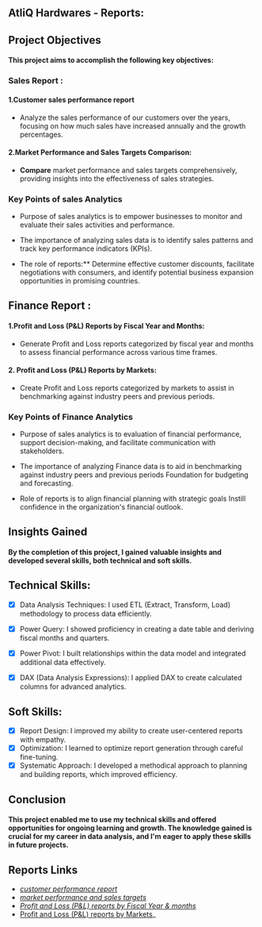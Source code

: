 ## AtliQ Hardwares - Reports:
## Project Objectives
#### This project aims to accomplish the following key objectives:
### Sales Report :
  
####  1.Customer sales performance report
- Analyze the sales performance of our customers over the years, focusing on how much sales have increased annually and the growth percentages.
#### 2.Market Performance and Sales Targets Comparison:
 - **Compare** market performance and sales targets comprehensively, providing insights into the effectiveness of sales strategies.
### Key Points of sales  Analytics

 - Purpose of sales analytics is to empower businesses to monitor and evaluate their sales activities and performance.

- The importance of analyzing sales data is to identify sales patterns and track key performance indicators (KPIs).

- The role of reports:** Determine effective customer discounts, facilitate negotiations with consumers, and identify potential business expansion opportunities in promising countries.
## Finance Report :
#### 1.Profit and Loss (P&L) Reports by Fiscal Year and Months:
- Generate Profit and Loss reports categorized by fiscal year and months to assess financial performance across various time frames.
#### 2. Profit and Loss (P&L) Reports by Markets:
- Create Profit and Loss reports categorized by markets to assist in benchmarking against industry peers and previous periods.
### Key Points of Finance  Analytics

- Purpose of sales analytics is to evaluation of financial performance, support decision-making, and facilitate communication with stakeholders.

- The importance of analyzing Finance data is to aid in benchmarking against industry peers and previous periods Foundation for budgeting and forecasting.

- Role of reports is to align financial planning with strategic goals Instill confidence in the organization's financial outlook.
## **Insights Gained**
#### By the completion of this project, I gained valuable insights and developed several skills, both technical and soft skills. 
## Technical Skills:
- [x]	Data Analysis Techniques: I used ETL (Extract, Transform, Load) methodology to process data efficiently.
- [x] Power Query: I showed proficiency in creating a date table and deriving fiscal months and quarters.
- [x]	Power Pivot: I built relationships within the data model and integrated additional data effectively.
- [x] DAX (Data Analysis Expressions): I applied DAX to create calculated columns for advanced analytics.


## Soft Skills:
- [x]	Report Design: I improved my ability to create user-centered reports with empathy.
- [x]	Optimization: I learned to optimize report generation through careful fine-tuning.
- [x]	Systematic Approach: I developed a methodical approach to planning and building reports, which improved efficiency.
## Conclusion
#### This project enabled me to use my technical skills and offered opportunities for ongoing learning and growth. The knowledge gained is crucial for my career in data analysis, and I'm eager to apply these skills in future projects.
## Reports Links 
 - _[customer performance report](https://github.com/RewadaAnilKumar/Excel-Sales-Finance-Analytics/blob/main/AtliQ%20customer%20sales%20performance%20%20report.pdf)_
 -  _[market performance and sales targets](https://github.com/RewadaAnilKumar/Excel-Sales-Finance-Analytics/blob/main/AtliQ%20Market%20performance%20vs%20Target%20report.pdf)_
 -  _[Profit and Loss (P&L) reports by Fiscal Year & months](https://github.com/RewadaAnilKumar/Excel-Sales-Finance-Analytics/blob/main/AtliQ%20Profit%20and%20Loss%20(P%26L)%20Reports%20by%20Fiscal%20Year%20and%20Months.pdf)_
 - [ Profit and Loss (P&L) reports by Markets](https://github.com/RewadaAnilKumar/Excel-Sales-Finance-Analytics/blob/main/AtliQ%20P%26L%20Statement%20by%20Markets.pdf)_

   
